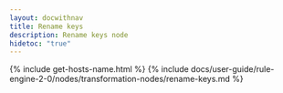```yaml
---
layout: docwithnav
title: Rename keys
description: Rename keys node
hidetoc: "true"
---
```


{% include get-hosts-name.html %}
{% include docs/user-guide/rule-engine-2-0/nodes/transformation-nodes/rename-keys.md %}
